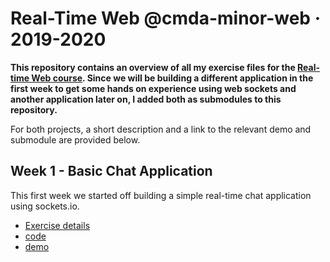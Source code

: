 # Real-Time Web @cmda-minor-web · 2019-2020

**This repository contains an overview of all my exercise files for the [Real-time Web course][course-repo]. Since we will be building a different application in the first week to get some hands on experience using web sockets and another application later on, I added both as submodules to this repository.**

For both projects, a short description and a link to the relevant demo and submodule are provided below.

## Week 1 - Basic Chat Application
This first week we started off building a simple real-time chat application using sockets.io. 

- [Exercise details][exercices-week-1]
- [code][code-week-1]
- [demo][demo-week-1]

[course-repo]: https://github.com/cmda-minor-web/real-time-web-1920
[exercices-week-1]: https://github.com/cmda-minor-web/real-time-web-1920/blob/master/course/week-1.md
[demo-week-1]: https://lenn4rt.com/
[code-week-1]: https://github.com/lennartdeknikker/basic-chat-application